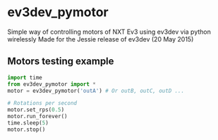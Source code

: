# ev3dev_pymotor
Simple way of controlling motors of NXT Ev3 using ev3dev via python wirelessly
Made for the Jessie release of ev3dev (20 May 2015)

## Motors testing example

```python
import time
from ev3dev_pymotor import *
motor = ev3dev_pymotor('outA') # Or outB, outC, outD ...

# Rotations per second
motor.set_rps(0.5)
motor.run_forever()
time.sleep(5)
motor.stop()
```
